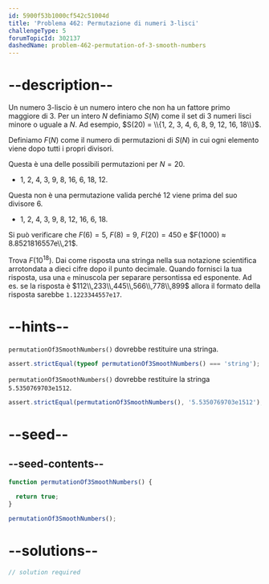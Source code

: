 ```yaml
---
id: 5900f53b1000cf542c51004d
title: 'Problema 462: Permutazione di numeri 3-lisci'
challengeType: 5
forumTopicId: 302137
dashedName: problem-462-permutation-of-3-smooth-numbers
---
```


# --description--

Un numero 3-liscio è un numero intero che non ha un fattore primo maggiore di 3. Per un intero $N$ definiamo $S(N)$ come il set di 3 numeri lisci minore o uguale a $N$. Ad esempio, $S(20) = \\{1, 2, 3, 4, 6, 8, 9, 12, 16, 18\\}$.

Definiamo $F(N)$ come il numero di permutazioni di $S(N)$ in cui ogni elemento viene dopo tutti i propri divisori.

Questa è una delle possibili permutazioni per $N = 20$.

-   1, 2, 4, 3, 9, 8, 16, 6, 18, 12.

Questa non è una permutazione valida perché 12 viene prima del suo divisore 6.

-   1, 2, 4, 3, 9, 8, 12, 16, 6, 18.

Si può verificare che $F(6) = 5$, $F(8) = 9$, $F(20) = 450$ e $F(1000) ≈ 8.8521816557e\\,21$.

Trova $F({10}^{18})$. Dai come risposta una stringa nella sua notazione scientifica arrotondata a dieci cifre dopo il punto decimale. Quando fornisci la tua risposta, usa una `e` minuscola per separare persontissa ed esponente. Ad es. se la risposta è $112\\,233\\,445\\,566\\,778\\,899$ allora il formato della risposta sarebbe `1.1223344557e17`.

# --hints--

`permutationOf3SmoothNumbers()` dovrebbe restituire una stringa.

```js
assert.strictEqual(typeof permutationOf3SmoothNumbers() === 'string');
```

`permutationOf3SmoothNumbers()` dovrebbe restituire la stringa `5.5350769703e1512`.

```js
assert.strictEqual(permutationOf3SmoothNumbers(), '5.5350769703e1512');
```

# --seed--

## --seed-contents--

```js
function permutationOf3SmoothNumbers() {

  return true;
}

permutationOf3SmoothNumbers();
```

# --solutions--

```js
// solution required
```
